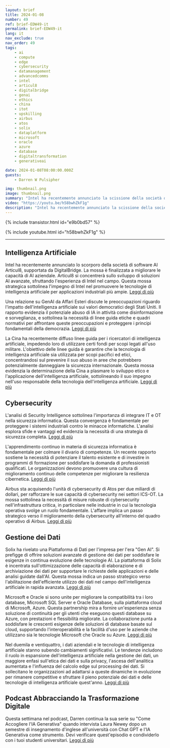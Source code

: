 ```yaml
---
layout: brief
title: 2024-01-08
number: 49
ref: brief-EDW49-it
permalink: brief-EDW49-it
lang: it
nav_exclude: true
nav_order: 49
tags:
    - ai
    - compute
    - edge
    - cybersecurity
    - datamanagement
    - advancedcomms
    - intel
    - articul8
    - digitalbridge
    - genai
    - ethics
    - china
    - itot
    - upskilling
    - airbus
    - atos
    - solix
    - dataplatform
    - microsoft
    - oracle
    - azure
    - database
    - digitaltransformation
    - generativeai

date: 2024-01-08T08:00:00.000Z
guests:
    - Darren W Pulsipher

img: thumbnail.png
image: thumbnail.png
summary: "Intel ha recentemente annunciato la scissione della società di software di intelligenza artificiale Articul8, sostenuta da DigitalBridge. La mossa è volta a migliorare le capacità di intelligenza artificiale aziendale. Articul8 si concentrerà sullo sviluppo di soluzioni avanzate di intelligenza artificiale, sfruttando l'esperienza di Intel nel campo. Questa mossa strategica sottolinea l'impegno di Intel nel promuovere le tecnologie di intelligenza artificiale per applicazioni industriali più ampie."
video: "https://youtu.be/h58bwhZkF1g"
description: "Intel ha recentemente annunciato la scissione della società di software di intelligenza artificiale Articul8, sostenuta da DigitalBridge. La mossa è volta a migliorare le capacità di intelligenza artificiale aziendale. Articul8 si concentrerà sullo sviluppo di soluzioni avanzate di intelligenza artificiale, sfruttando l'esperienza di Intel nel campo. Questa mossa strategica sottolinea l'impegno di Intel nel promuovere le tecnologie di intelligenza artificiale per applicazioni industriali più ampie."
---
```



{% include transistor.html id="e9b0bd57" %}



{% include youtube.html id="h58bwhZkF1g" %}


---


## Intelligenza Artificiale



Intel ha recentemente annunciato lo scorporo della società di software AI Articul8, supportata da DigitalBridge. La mossa è finalizzata a migliorare le capacità di AI aziendale. Articul8 si concentrerà sullo sviluppo di soluzioni AI avanzate, sfruttando l'esperienza di Intel nel campo. Questa mossa strategica sottolinea l'impegno di Intel nel promuovere le tecnologie di intelligenza artificiale per applicazioni industriali più ampie. [Leggi di più](https://www.reuters.com/technology/intel-spins-out-ai-software-firm-with-backing-digitalbridge-2024-01-03/)



Una relazione su GenAI da Affari Esteri discute le preoccupazioni riguardo l'impatto dell'intelligenza artificiale sui valori democratici degli Stati Uniti. Il rapporto evidenzia il potenziale abuso di IA in attività come disinformazione e sorveglianza, e sottolinea la necessità di linee guida etiche e quadri normativi per affrontare queste preoccupazioni e proteggere i principi fondamentali della democrazia. [Leggi di più](https://www.foreignaffairs.com/united-states/artificial-intelligences-threat-democracy)



La Cina ha recentemente diffuso linee guida per i ricercatori di intelligenza artificiale, impedendo loro di utilizzare certi fondi per scopi legati all'uso militare. L'obiettivo delle linee guida è garantire che la tecnologia di intelligenza artificiale sia utilizzata per scopi pacifici ed etici, concentrandosi sul prevenire il suo abuso in aree che potrebbero potenzialmente danneggiare la sicurezza internazionale. Questa mossa evidenzia la determinazione della Cina a plasmare lo sviluppo etico e l'applicazione dell'intelligenza artificiale, sottolineando il suo impegno nell'uso responsabile della tecnologia dell'intelligenza artificiale. [Leggi di più](https://www.scmp.com/news/china/science/article/3247420/china-unveils-new-artificial-intelligence-guidelines-scientists-and-bans-use-funding-applications)

## Cybersecurity



L'analisi di Security Intelligence sottolinea l'importanza di integrare IT e OT nella sicurezza informatica. Questa convergenza è fondamentale per proteggere i sistemi industriali contro le minacce informatiche. L'analisi esplora sfide e vantaggi ed evidenzia la necessità di una strategia di sicurezza completa. [Leggi di più](https://securityintelligence.com/posts/it-and-ot-cybersecurity-integration/)



L'apprendimento continuo in materia di sicurezza informatica è fondamentale per colmare il divario di competenze. Un recente rapporto sostiene la necessità di potenziare il talento esistente e di investire in programmi di formazione per soddisfare la domanda di professionisti qualificati. Le organizzazioni devono promuovere una cultura di miglioramento continuo delle competenze per migliorare la resilienza cibernetica. [Leggi di più](https://www.informationweek.com/cyber-resilience/upskilling-is-the-secret-to-closing-the-cybersecurity-skills-gap-)



Airbus sta acquisendo l'unità di cybersecurity di Atos per due miliardi di dollari, per rafforzare le sue capacità di cybersecurity nei settori ICS-OT. La mossa sottolinea la necessità di misure robuste di cybersecurity nell'infrastruttura critica, in particolare nelle industrie in cui la tecnologia operativa svolge un ruolo fondamentale. L'affare implica un passo strategico verso il miglioramento della cybersecurity all'interno del quadro operativo di Airbus. [Leggi di più](https://www.darkreading.com/ics-ot-security/airbus-acquire-atos-cybersecurity-unit-2-billion)

## Gestione dei Dati



Solix ha rivelato una Piattaforma di Dati per l'impresa per l'era "Gen AI". Si prefigge di offrire soluzioni avanzate di gestione dei dati per soddisfare le esigenze in continua evoluzione delle tecnologie AI. La piattaforma di Solix è incentrata sull'ottimizzazione delle capacità di elaborazione e di archiviazione dei dati per supportare le richieste delle applicazioni e delle analisi guidate dall'AI. Questa mossa indica un passo strategico verso l'abilitazione dell'efficiente utilizzo dei dati nel campo dell'intelligenza artificiale in rapida avanzata. [Leggi di più](https://venturebeat.com/data-infrastructure/solix-launches-new-enterprise-data-platform-for-the-gen-ai-era/)



Microsoft e Oracle si sono unite per migliorare la compatibilità tra i loro database, Microsoft SQL Server e Oracle Database, sulla piattaforma cloud di Microsoft, Azure. Questa partnership mira a fornire un'esperienza senza soluzione di continuità per gli utenti che eseguono questi database su Azure, con prestazioni e flessibilità migliorate. La collaborazione punta a soddisfare le crescenti esigenze delle soluzioni di database basate sul cloud, supportando l'interoperabilità e la facilità d'uso per le aziende che utilizzano sia le tecnologie Microsoft che Oracle su Azure. [Leggi di più](https://www.infoq.com/news/2024/01/microsoft-oracle-database-azure/)



Nel duemila e ventiquattro, i dati aziendali e le tecnologie di intelligenza artificiale stanno subendo cambiamenti significativi. Le tendenze includono il ruolo in espansione dell'intelligenza artificiale nella gestione dei dati, un maggiore enfasi sull'etica dei dati e sulla privacy, l'ascesa dell'analitica aumentata e l'influenza del calcolo edge sul processing dei dati. Si sollecitano le organizzazioni ad adattarsi a queste dinamiche in evoluzione per rimanere competitive e sfruttare il pieno potenziale dei dati e delle tecnologie di intelligenza artificiale quest'anno. [Leggi di più](https://tdwi.org/articles/2024/01/05/ta-all-shifting-sands-in-enterprise-data-and-ai-technologies-in-2024.aspx)

## Podcast Abbracciando la Trasformazione Digitale



Questa settimana nel podcast, Darren continua la sua serie su "Come Accogliere l'IA Generativa" quando intervista Laura Newey dopo un semestre di insegnamento d'inglese all'università con Chat GPT e l'IA Generativa come strumento. Devi verificare quest'episodio e condividerlo con i tuoi studenti universitari. [Leggi di più](https://www.embracingdigital.org/en)


